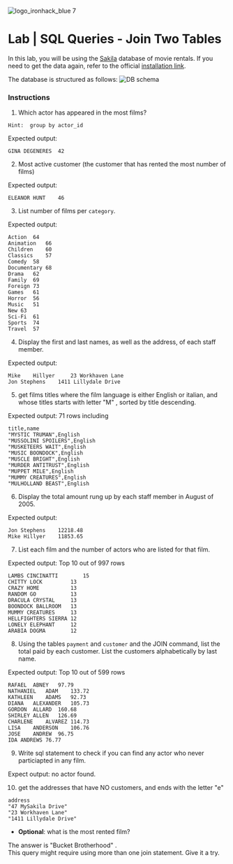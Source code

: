 ![logo_ironhack_blue 7](https://user-images.githubusercontent.com/23629340/40541063-a07a0a8a-601a-11e8-91b5-2f13e4e6b441.png)

# Lab | SQL Queries - Join Two Tables

In this lab, you will be using the [Sakila](https://dev.mysql.com/doc/sakila/en/) database of movie rentals. If you need to get the data again, refer to the official [installation link](https://dev.mysql.com/doc/sakila/en/sakila-installation.html).

The database is structured as follows:
![DB schema](https://education-team-2020.s3-eu-west-1.amazonaws.com/data-analytics/database-sakila-schema.png)

### Instructions

1. Which actor has appeared in the most films? 

```Hint:  group by actor_id```

Expected output:
```shell
GINA DEGENERES	42
```
2. Most active customer (the customer that has rented the most number of films)

Expected output:
```shell
ELEANOR HUNT	46
```
3. List number of films per `category`.

Expected output:
```shell
Action	64
Animation	66
Children	60
Classics	57
Comedy	58
Documentary	68
Drama	62
Family	69
Foreign	73
Games	61
Horror	56
Music	51
New	63
Sci-Fi	61
Sports	74
Travel	57
```
4. Display the first and last names, as well as the address, of each staff member.

Expected output:
```shell
Mike	Hillyer		23 Workhaven Lane
Jon	Stephens	1411 Lillydale Drive
```
5. get films titles where the film language is either English or italian, 
and whose titles starts with letter "M" , sorted by title descending.

Expected output:
71 rows including
```shell
title,name
"MYSTIC TRUMAN",English
"MUSSOLINI SPOILERS",English
"MUSKETEERS WAIT",English
"MUSIC BOONDOCK",English
"MUSCLE BRIGHT",English
"MURDER ANTITRUST",English
"MUPPET MILE",English
"MUMMY CREATURES",English
"MULHOLLAND BEAST",English
```
6. Display the total amount rung up by each staff member in August of 2005.

Expected output:
```shell
Jon Stephens	12218.48
Mike Hillyer	11853.65
```
7. List each film and the number of actors who are listed for that film.

Expected output: Top 10 out of 997 rows
```shell
LAMBS CINCINATTI		15
CHITTY LOCK			13
CRAZY HOME			13
RANDOM GO			13
DRACULA CRYSTAL		13
BOONDOCK BALLROOM	13
MUMMY CREATURES		13
HELLFIGHTERS SIERRA	12
LONELY ELEPHANT		12
ARABIA DOGMA		12
```
8. Using the tables `payment` and `customer` and the JOIN command, list the total paid by each customer. List the customers alphabetically by last name.

Expected output:  Top 10 out of 599 rows
```shell
RAFAEL	ABNEY	97.79
NATHANIEL	ADAM	133.72
KATHLEEN	ADAMS	92.73
DIANA	ALEXANDER	105.73
GORDON	ALLARD	160.68
SHIRLEY	ALLEN	126.69
CHARLENE	ALVAREZ	114.73
LISA	ANDERSON	106.76
JOSE	ANDREW	96.75
IDA	ANDREWS	76.77
```

9. Write sql statement to check if you can find any actor who never particiapted in any film. 

Expect output: no actor found. 

10. get the addresses that have NO customers, and ends with the letter "e" 
```shell
address
"47 MySakila Drive"
"23 Workhaven Lane"
"1411 Lillydale Drive"
```

- **Optional**: what is the most rented film?

The answer is "Bucket Brotherhood" . <br>
This query might require using more than one join statement. Give it a try.

